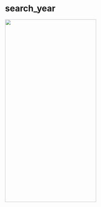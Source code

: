 # search_year
<img src="https://github.com/zarnigorumrzakova/search_year/assets/139987349/7db4a84e-6c76-41e8-b42b-a3d314f23b62" height="600" width="300">

